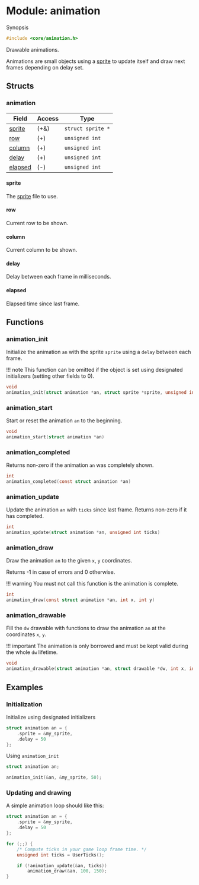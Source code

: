 # Module: animation

Synopsis

```c
#include <core/animation.h>
```

Drawable animations.

Animations are small objects using a [sprite](sprite.md) to update itself and
draw next frames depending on delay set.

## Structs

### animation

| Field               | Access | Type              |
|---------------------|--------|-------------------|
| [sprite](#sprite)   | (+&)   | `struct sprite *` |
| [row](#row)         | (+)    | `unsigned int`    |
| [column](#column)   | (+)    | `unsigned int`    |
| [delay](#delay)     | (+)    | `unsigned int`    |
| [elapsed](#elapsed) | (-)    | `unsigned int`    |

#### sprite

The [sprite](sprite.md) file to use.

#### row

Current row to be shown.

#### column

Current column to be shown.

#### delay

Delay between each frame in milliseconds.

#### elapsed

Elapsed time since last frame.

## Functions

### animation\_init

Initialize the animation `an` with the sprite `sprite` using a `delay` between
each frame.

!!! note
    This function can be omitted if the object is set using designated
    initializers (setting other fields to 0).

```c
void
animation_init(struct animation *an, struct sprite *sprite, unsigned int delay)
```

### animation\_start

Start or reset the animation `an` to the beginning.

```c
void
animation_start(struct animation *an)
```

### animation\_completed

Returns non-zero if the animation `an` was completely shown.

```c
int
animation_completed(const struct animation *an)
```

### animation\_update

Update the animation `an` with `ticks` since last frame. Returns non-zero if it
has completed.

```c
int
animation_update(struct animation *an, unsigned int ticks)
```

### animation\_draw

Draw the animation `an` to the given `x`, `y` coordinates.

Returns -1 in case of errors and 0 otherwise.

!!! warning
    You must not call this function is the animation is complete.

```c
int
animation_draw(const struct animation *an, int x, int y)
```

### animation\_drawable

Fill the `dw` drawable with functions to draw the animation `an` at the
coordinates `x`, `y`.

!!! important
    The animation is only borrowed and must be kept valid during the whole `dw`
    lifetime.

```c
void
animation_drawable(struct animation *an, struct drawable *dw, int x, int y)
```

## Examples

### Initialization

Initialize using designated initializers

```c
struct animation an = {
	.sprite = &my_sprite,
	.delay = 50
};
```

Using `animation_init`

```c
struct animation an;

animation_init(&an, &my_sprite, 50);
```

### Updating and drawing

A simple animation loop should like this:

```c
struct animation an = {
	.sprite = &my_sprite,
	.delay = 50
};

for (;;) {
	/* Compute ticks in your game loop frame time. */
	unsigned int ticks = UserTicks();

	if (!animation_update(&an, ticks))
		animation_draw(&an, 100, 150);
}
```
